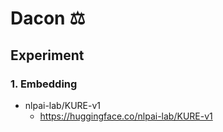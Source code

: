 # Dacon ⚖️

## Experiment
### 1. Embedding
- nlpai-lab/KURE-v1
    - https://huggingface.co/nlpai-lab/KURE-v1